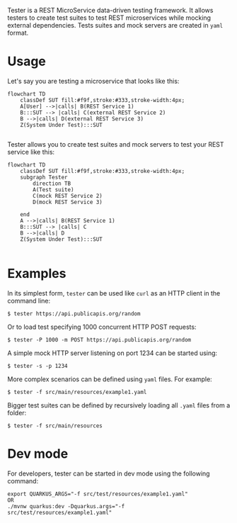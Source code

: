 Tester is a REST MicroService data-driven testing framework. It allows testers to create test suites to test REST microservices while mocking external dependencies. Tests suites and mock servers are created in `yaml` format.

# Usage

Let's say you are testing a microservice that looks like this:

```mermaid
flowchart TD
    classDef SUT fill:#f9f,stroke:#333,stroke-width:4px;
    A[User] -->|calls| B(REST Service 1)
    B:::SUT --> |calls| C(external REST Service 2)
    B -->|calls| D(external REST Service 3)
    Z(System Under Test):::SUT
  
```
Tester allows you to create test suites and mock servers to test your REST service like this:

```mermaid
flowchart TD
    classDef SUT fill:#f9f,stroke:#333,stroke-width:4px;
    subgraph Tester
        direction TB
        A(Test suite)
        C(mock REST Service 2)
        D(mock REST Service 3)

    end
    A -->|calls| B(REST Service 1)
    B:::SUT --> |calls| C
    B -->|calls| D
    Z(System Under Test):::SUT
  
```
# Examples
In its simplest form, `tester` can be used like `curl` as an HTTP client in the command line:
```
$ tester https://api.publicapis.org/random
```
Or to load test specifying 1000 concurrent HTTP POST requests:
```
$ tester -P 1000 -m POST https://api.publicapis.org/random
```

A simple mock HTTP server listening on port 1234 can be started using:
```
$ tester -s -p 1234
```

More complex scenarios can be defined using `yaml` files. For example:
```
$ tester -f src/main/resources/example1.yaml
```

Bigger test suites can be defined by recursively loading all `.yaml` files from a folder:
```
$ tester -f src/main/resources
```


# Dev mode
For developers, tester can be started in dev mode using the following command:

```
export QUARKUS_ARGS="-f src/test/resources/example1.yaml"
OR 
./mvnw quarkus:dev -Dquarkus.args="-f src/test/resources/example1.yaml"
```

